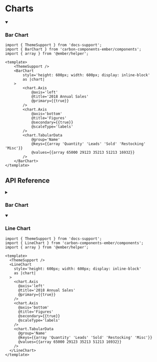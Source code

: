 # Charts

<ThemeSwitcher />



<details open><summary><h3>Bar Chart</h3></summary>


```gjs live preview
import { ThemeSupport } from 'docs-support';
import { BarChart } from 'carbon-components-ember/components';
import { array } from '@ember/helper';

<template>
    <ThemeSupport />
    <BarChart
        style='height: 600px; width: 600px; display: inline-block'
        as |chart|
    >
        <chart.Axis
            @axis='left'
            @title='2018 Annual Sales'
            @primary={{true}}
        />
        <chart.Axis
            @axis='bottom'
            @title='Figures'
            @secondary={{true}}
            @scaleType='labels'
        />
        <chart.TabularData
            @group='Name'
            @keys={{array 'Quantity' 'Leads' 'Sold' 'Restocking' 'Misc'}}
            @values={{array 65000 29123 35213 51213 16932}}
        />
    </BarChart>
</template>
```
</details>

## API Reference

<details>
<summary><h3>Bar Chart</h3></summary>

```gjs live no-shadow
import { ComponentSignature } from 'kolay';

<template>
  <ComponentSignature 
    @package="carbon-components-ember" 
    @module='declarations/components/charts/bar' 
    @name='default' 
  />
</template>
```
</details>


<details open><summary><h3>Line Chart</h3></summary>

```gjs live preview
import { ThemeSupport } from 'docs-support';
import { LineChart } from 'carbon-components-ember/components';
import { array } from '@ember/helper';

<template>
  <ThemeSupport />
  <LineChart
    style='height: 600px; width: 600px; display: inline-block'
    as |chart|
  >
    <chart.Axis
      @axis='left'
      @title='2018 Annual Sales'
      @primary={{true}}
    />
    <chart.Axis
      @axis='bottom'
      @title='Figures'
      @secondary={{true}}
      @scaleType='labels'
    />
    <chart.TabularData
      @group='Name'
      @keys={{array 'Quantity' 'Leads' 'Sold' 'Restocking' 'Misc'}}
      @values={{array 65000 29123 35213 51213 16932}}
    />
  </LineChart>
</template>
```
</details>
